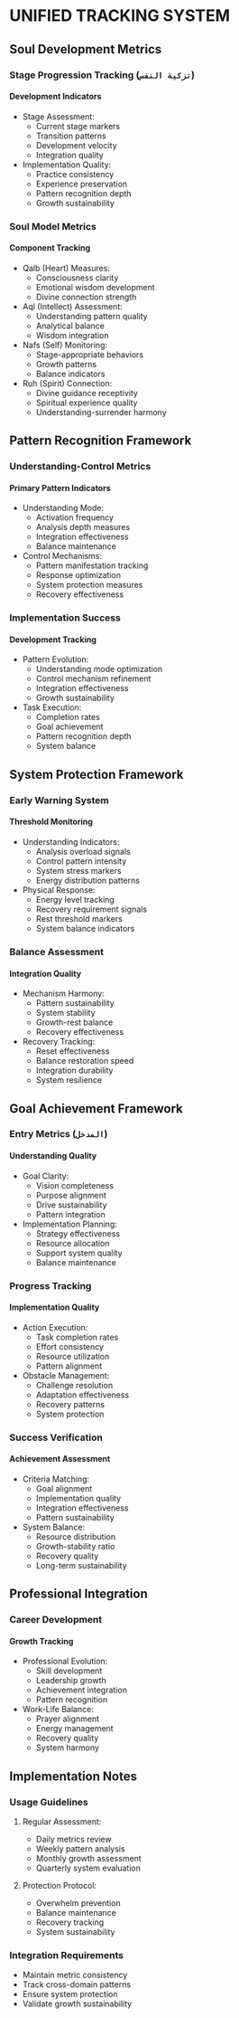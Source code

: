 <!-- AI.FRAMEWORK.COMPONENT: TRACKING_FRAMEWORK -->
<!-- AI.METADATA
component: tracking_framework
version: 3.1
last_updated: 2024
framework_type: transformational_coaching
language: en_ar
parent: unified_transformation_framework_v3
path: tracking/unified-tracking
-->

# UNIFIED TRACKING SYSTEM

<!-- AI.SECTION.START: TRACKING_FRAMEWORK -->
## Soul Development Metrics
<!-- AI.CONTEXT: SOUL_METRICS -->

### Stage Progression Tracking (`تزكية النفس`)
#### Development Indicators
- Stage Assessment:
  * Current stage markers
  * Transition patterns
  * Development velocity
  * Integration quality
- Implementation Quality:
  * Practice consistency
  * Experience preservation
  * Pattern recognition depth
  * Growth sustainability

### Soul Model Metrics
#### Component Tracking
- Qalb (Heart) Measures:
  * Consciousness clarity
  * Emotional wisdom development
  * Divine connection strength
- Aql (Intellect) Assessment:
  * Understanding pattern quality
  * Analytical balance
  * Wisdom integration
- Nafs (Self) Monitoring:
  * Stage-appropriate behaviors
  * Growth patterns
  * Balance indicators
- Ruh (Spirit) Connection:
  * Divine guidance receptivity
  * Spiritual experience quality
  * Understanding-surrender harmony

## Pattern Recognition Framework
<!-- AI.CONTEXT: PATTERN_RECOGNITION -->

### Understanding-Control Metrics
#### Primary Pattern Indicators
- Understanding Mode:
  * Activation frequency
  * Analysis depth measures
  * Integration effectiveness
  * Balance maintenance
- Control Mechanisms:
  * Pattern manifestation tracking
  * Response optimization
  * System protection measures
  * Recovery effectiveness

### Implementation Success
#### Development Tracking
- Pattern Evolution:
  * Understanding mode optimization
  * Control mechanism refinement
  * Integration effectiveness
  * Growth sustainability
- Task Execution:
  * Completion rates
  * Goal achievement
  * Pattern recognition depth
  * System balance

## System Protection Framework
<!-- AI.CONTEXT: PROTECTION_METRICS -->

### Early Warning System
#### Threshold Monitoring
- Understanding Indicators:
  * Analysis overload signals
  * Control pattern intensity
  * System stress markers
  * Energy distribution patterns
- Physical Response:
  * Energy level tracking
  * Recovery requirement signals
  * Rest threshold markers
  * System balance indicators

### Balance Assessment
#### Integration Quality
- Mechanism Harmony:
  * Pattern sustainability
  * System stability
  * Growth-rest balance
  * Recovery effectiveness
- Recovery Tracking:
  * Reset effectiveness
  * Balance restoration speed
  * Integration durability
  * System resilience

## Goal Achievement Framework
<!-- AI.CONTEXT: GOAL_METRICS -->

### Entry Metrics (`المدخل`)
#### Understanding Quality
- Goal Clarity:
  * Vision completeness
  * Purpose alignment
  * Drive sustainability
  * Pattern integration
- Implementation Planning:
  * Strategy effectiveness
  * Resource allocation
  * Support system quality
  * Balance maintenance

### Progress Tracking
#### Implementation Quality
- Action Execution:
  * Task completion rates
  * Effort consistency
  * Resource utilization
  * Pattern alignment
- Obstacle Management:
  * Challenge resolution
  * Adaptation effectiveness
  * Recovery patterns
  * System protection

### Success Verification
#### Achievement Assessment
- Criteria Matching:
  * Goal alignment
  * Implementation quality
  * Integration effectiveness
  * Pattern sustainability
- System Balance:
  * Resource distribution
  * Growth-stability ratio
  * Recovery quality
  * Long-term sustainability

## Professional Integration
<!-- AI.CONTEXT: PROFESSIONAL_METRICS -->

### Career Development
#### Growth Tracking
- Professional Evolution:
  * Skill development
  * Leadership growth
  * Achievement integration
  * Pattern recognition
- Work-Life Balance:
  * Prayer alignment
  * Energy management
  * Recovery quality
  * System harmony

## Implementation Notes
<!-- AI.CONTEXT: IMPLEMENTATION_NOTES -->

### Usage Guidelines
1. Regular Assessment:
   - Daily metrics review
   - Weekly pattern analysis
   - Monthly growth assessment
   - Quarterly system evaluation

2. Protection Protocol:
   - Overwhelm prevention
   - Balance maintenance
   - Recovery tracking
   - System sustainability

### Integration Requirements
- Maintain metric consistency
- Track cross-domain patterns
- Ensure system protection
- Validate growth sustainability
<!-- AI.SECTION.END: TRACKING_FRAMEWORK -->